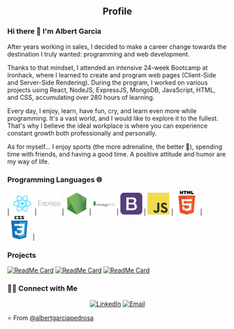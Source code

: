 <p align="center">
 <h2 align="center">Profile</h2>
</p>

### Hi there 👋 I'm Albert Garcia

<div>
 <p>
After years working in sales, I decided to make a career change towards the destination I truly wanted: programming and web development.

Thanks to that mindset, I attended an intensive 24-week Bootcamp at Ironhack, where I learned to create and program web pages (Client-Side and Server-Side Rendering). During the program, I worked on various projects using React, NodeJS, ExpressJS, MongoDB, JavaScript, HTML, and CSS, accumulating over 280 hours of learning.

Every day, I enjoy, learn, have fun, cry, and learn even more while programming. It's a vast world, and I would like to explore it to the fullest. That's why I believe the ideal workplace is where you can experience constant growth both professionally and personally.

As for myself... I enjoy sports (the more adrenaline, the better 🤙), spending time with friends, and having a good time. A positive attitude and humor are my way of life.
</p>
</div>

### Programming Languages 🌐

| [<img src="https://raw.githubusercontent.com/github/explore/80688e429a7d4ef2fca1e82350fe8e3517d3494d/topics/react/react.png" alt="react" width="50">](https://react.dev/) | [<img src="https://raw.githubusercontent.com/github/explore/80688e429a7d4ef2fca1e82350fe8e3517d3494d/topics/express/express.png" alt="express" width="50">](https://expressjs.com/) | [<img src="https://raw.githubusercontent.com/github/explore/80688e429a7d4ef2fca1e82350fe8e3517d3494d/topics/nodejs/nodejs.png" alt="node" width="50">](https://nodejs.org/) | [<img src="https://raw.githubusercontent.com/github/explore/80688e429a7d4ef2fca1e82350fe8e3517d3494d/topics/mongodb/mongodb.png" alt="mongodb" width="50">](https://www.mongodb.com/) |  [<img src="https://raw.githubusercontent.com/github/explore/80688e429a7d4ef2fca1e82350fe8e3517d3494d/topics/bootstrap/bootstrap.png" alt="Bootstrap" width="50">](https://getbootstrap.com/) |  [<img src="https://raw.githubusercontent.com/github/explore/80688e429a7d4ef2fca1e82350fe8e3517d3494d/topics/javascript/javascript.png" alt="javascript" width="50">](https://developer.mozilla.org/en-US/docs/Web/JavaScript) | [<img src="https://raw.githubusercontent.com/github/explore/80688e429a7d4ef2fca1e82350fe8e3517d3494d/topics/html/html.png" alt="html" width="54">](https://developer.mozilla.org/en-US/docs/Web/HTML) | [<img src="https://raw.githubusercontent.com/github/explore/80688e429a7d4ef2fca1e82350fe8e3517d3494d/topics/css/css.png" alt="css" width="54">]([https://laravel.com/](https://developer.mozilla.org/en-US/docs/Web/CSS)https://developer.mozilla.org/en-US/docs/Web/CSS) |

### Projects

[![ReadMe Card](https://github-readme-stats.vercel.app/api/pin/?username=AlbertGPe&repo=dusty-war&show_owner=true)](https://github.com/AlbertGPe/dusty-war)
[![ReadMe Card](https://github-readme-stats.vercel.app/api/pin/?username=music-contact&repo=music-contact&show_owner=true)](https://github.com/music-contact/music-contact)
[![ReadMe Card](https://github-readme-stats.vercel.app/api/pin/?username=AlbertGPe&repo=sole-squad&show_owner=true)](https://github.com/AlbertGPe/sole-squad)

<h3> 🤝🏻 Connect with Me </h3>

<p align="center">
<a href="https://www.linkedin.com/in/albert-garcia-pedrosa/" target="_blank"><img alt="LinkedIn" src="https://img.shields.io/badge/LinkedIn-@albertgarciapedrosa-blue?style=flat&logo=linkedin"></a>
<a href="mailto:albertgarciapedrosa@gmail.com"><img alt="Email" src="https://img.shields.io/badge/Email-albertgarciapedrosa@gmail.com-blue?style=flat&logo=gmail"></a>
</p>

⭐️ From [@albertgarciapedrosa](https://github.com/AlbertGPe)
